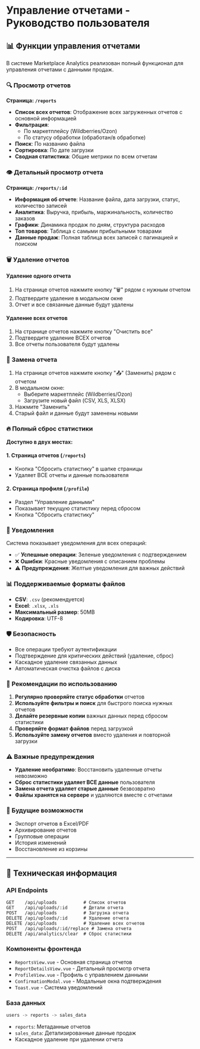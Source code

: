 # Управление отчетами - Руководство пользователя

## 📊 Функции управления отчетами

В системе Marketplace Analytics реализован полный функционал для управления отчетами с данными продаж.

### 🔍 Просмотр отчетов

**Страница: `/reports`**

- **Список всех отчетов**: Отображение всех загруженных отчетов с основной информацией
- **Фильтрация**: 
  - По маркетплейсу (Wildberries/Ozon)
  - По статусу обработки (обработан/в обработке)
- **Поиск**: По названию файла
- **Сортировка**: По дате загрузки
- **Сводная статистика**: Общие метрики по всем отчетам

### 👁️ Детальный просмотр отчета

**Страница: `/reports/:id`**

- **Информация об отчете**: Название файла, дата загрузки, статус, количество записей
- **Аналитика**: Выручка, прибыль, маржинальность, количество заказов
- **Графики**: Динамика продаж по дням, структура расходов
- **Топ товаров**: Таблица с самыми прибыльными товарами
- **Данные продаж**: Полная таблица всех записей с пагинацией и поиском

### 🗑️ Удаление отчетов

#### Удаление одного отчета
1. На странице отчетов нажмите кнопку "🗑️" рядом с нужным отчетом
2. Подтвердите удаление в модальном окне
3. Отчет и все связанные данные будут удалены

#### Удаление всех отчетов
1. На странице отчетов нажмите кнопку "Очистить все"
2. Подтвердите удаление ВСЕХ отчетов
3. Все отчеты пользователя будут удалены

### 🔄 Замена отчета

1. На странице отчетов нажмите кнопку "📤" (Заменить) рядом с отчетом
2. В модальном окне:
   - Выберите маркетплейс (Wildberries/Ozon)
   - Загрузите новый файл (CSV, XLS, XLSX)
3. Нажмите "Заменить"
4. Старый файл и данные будут заменены новыми

### 🔥 Полный сброс статистики

**Доступно в двух местах:**

#### 1. Страница отчетов (`/reports`)
- Кнопка "Сбросить статистику" в шапке страницы
- Удаляет ВСЕ отчеты и данные пользователя

#### 2. Страница профиля (`/profile`)
- Раздел "Управление данными"
- Показывает текущую статистику перед сбросом
- Кнопка "Сбросить статистику"

### 🔔 Уведомления

Система показывает уведомления для всех операций:

- ✅ **Успешные операции**: Зеленые уведомления с подтверждением
- ❌ **Ошибки**: Красные уведомления с описанием проблемы
- ⚠️ **Предупреждения**: Желтые уведомления для важных действий

### 📊 Поддерживаемые форматы файлов

- **CSV**: `.csv` (рекомендуется)
- **Excel**: `.xlsx`, `.xls`
- **Максимальный размер**: 50MB
- **Кодировка**: UTF-8

### 🛡️ Безопасность

- Все операции требуют аутентификации
- Подтверждение для критических действий (удаление, сброс)
- Каскадное удаление связанных данных
- Автоматическая очистка файлов с диска

### 🎯 Рекомендации по использованию

1. **Регулярно проверяйте статус обработки** отчетов
2. **Используйте фильтры и поиск** для быстрого поиска нужных отчетов
3. **Делайте резервные копии** важных данных перед сбросом статистики
4. **Проверяйте формат файлов** перед загрузкой
5. **Используйте замену отчетов** вместо удаления и повторной загрузки

### ⚠️ Важные предупреждения

- **Удаление необратимо**: Восстановить удаленные отчеты невозможно
- **Сброс статистики удаляет ВСЕ данные** пользователя
- **Замена отчета удаляет старые данные** безвозвратно
- **Файлы хранятся на сервере** и удаляются вместе с отчетами

### 🚀 Будущие возможности

- Экспорт отчетов в Excel/PDF
- Архивирование отчетов
- Групповые операции
- История изменений
- Восстановление из корзины

---

## 🔧 Техническая информация

### API Endpoints

```
GET    /api/uploads          # Список отчетов
GET    /api/uploads/:id      # Детали отчета
POST   /api/uploads          # Загрузка отчета
DELETE /api/uploads/:id      # Удаление отчета
DELETE /api/uploads          # Удаление всех отчетов
POST   /api/uploads/:id/replace # Замена отчета
DELETE /api/analytics/clear  # Сброс статистики
```

### Компоненты фронтенда

- `ReportsView.vue` - Основная страница отчетов
- `ReportDetailsView.vue` - Детальный просмотр отчета
- `ProfileView.vue` - Профиль с управлением данными
- `ConfirmationModal.vue` - Модальные окна подтверждения
- `Toast.vue` - Система уведомлений

### База данных

```sql
users -> reports -> sales_data
```

- `reports`: Метаданные отчетов
- `sales_data`: Детализированные данные продаж
- Каскадное удаление при удалении отчета